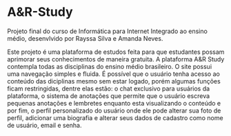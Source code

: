 # A&R-Study
Projeto final do curso de Informática para Internet Integrado ao ensino médio, desenvlvido por Rayssa Silva e Amanda Neves.

Este projeto é uma plataforma de estudos feita para que estudantes possam aprimorar seus conhecimentos de maneira gratuita. A plataforma A&R Study contempla todas as disciplinas do ensino médio brasileiro.
O site possui uma navegação simples e fluida. É possível que o usuário tenha acesso ao conteúdo das diciplinas mesmo sem estar logado, porém algumas funções ficam restringidas, dentre elas estão: o chat exclusivo para usuários da plataforma, o sistema de anotações que permite que o usuário escreva pequenas anotações e lembretes enquanto esta visualizando o conteúdo e por fim, o perfil personalizado do usuário onde ele pode alterar sua foto de perfil, adicionar uma biografia e alterar seus dados de cadastro como nome de usuário, email e senha.
